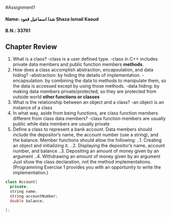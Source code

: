 #Assignment1
#### Name: شذا اسماعيل قعود Shaza Ismail Kaoud
#### B.N.: 33761
Chapter Review
--------------
1. What is a class?
  -class is a user defined type.
  -class in C++ includes private data members and public function members **methods**.
2. How does a class accomplish abstraction, encapsulation, and data hiding?
  -abstraction: by hiding the details of implementation.
  -encapsulation: by combining the data to methods to manipulate them, so the data is accessed except by using those methods.
  -data hiding: by making data members private/protected, so they are protected from outside world **other functions or classes**
3. What is the relationship between an object and a class?
  -an object is an instance of a class
4. In what way, aside from being functions, are class function members different from class data members?
  -class function members are usually public while data members are usually private
5. Define a class to represent a bank account. Data members should include the depositor’s name, the account number (use a string), and the balance. Member functions should allow the following:
..1. Creating an object and initializing it.
..2. Displaying the depositor’s name, account number, and balance
..3. Depositing an amount of money given by an argument
..4. Withdrawing an amount of money given by an argument
Just show the class declaration, not the method implementations. (Programming Exercise 1 provides you with an opportunity to write the implementation.)
```C++
class Account{
  private:
  string name;
  string accountNumber;
  double balance;

};
```
